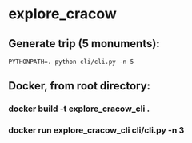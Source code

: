 # explore_cracow


## Generate trip (5 monuments):
`PYTHONPATH=. python cli/cli.py -n 5`

## Docker, from root directory:
###  docker build -t explore_cracow_cli .
###  docker run explore_cracow_cli cli/cli.py -n 3
